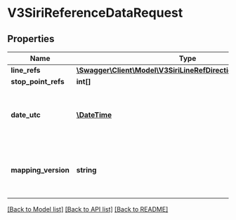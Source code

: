 # V3SiriReferenceDataRequest

## Properties
Name | Type | Description | Notes
------------ | ------------- | ------------- | -------------
**line_refs** | [**\Swagger\Client\Model\V3SiriLineRefDirectionRefStopPointRef[]**](V3SiriLineRefDirectionRefStopPointRef.md) |  | 
**stop_point_refs** | **int[]** | Siri StopPointRef | [optional] 
**date_utc** | [**\DateTime**](\DateTime.md) | Filter by the date and time of the request (ISO 8601 UTC format) (default &#x3D; current date and time) | [optional] 
**mapping_version** | **string** | DIVA mapping version generated by Chronos during a Parser or RealtimeBusConfig load | 

[[Back to Model list]](../../README.md#documentation-for-models) [[Back to API list]](../../README.md#documentation-for-api-endpoints) [[Back to README]](../../README.md)


